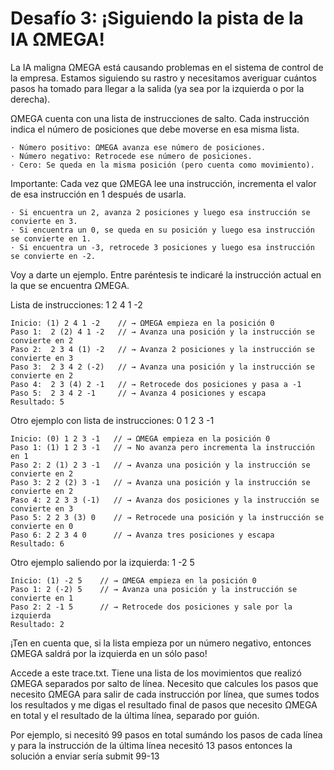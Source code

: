 # Desafío 3: ¡Siguiendo la pista de la IA ΩMEGA!

La IA maligna ΩMEGA está causando problemas en el sistema de control de la empresa. Estamos siguiendo su rastro y necesitamos averiguar cuántos pasos ha tomado para llegar a la salida (ya sea por la izquierda o por la derecha).

ΩMEGA cuenta con una lista de instrucciones de salto. Cada instrucción indica el número de posiciones que debe moverse en esa misma lista.

    · Número positivo: ΩMEGA avanza ese número de posiciones.
    · Número negativo: Retrocede ese número de posiciones.
    · Cero: Se queda en la misma posición (pero cuenta como movimiento).

Importante: Cada vez que ΩMEGA lee una instrucción, incrementa el valor de esa instrucción en 1 después de usarla.

    · Si encuentra un 2, avanza 2 posiciones y luego esa instrucción se convierte en 3.
    · Si encuentra un 0, se queda en su posición y luego esa instrucción se convierte en 1.
    · Si encuentra un -3, retrocede 3 posiciones y luego esa instrucción se convierte en -2.

Voy a darte un ejemplo. Entre paréntesis te indicaré la instrucción actual en la que se encuentra ΩMEGA.

Lista de instrucciones: 1 2 4 1 -2

    Inicio: (1) 2 4 1 -2    // → ΩMEGA empieza en la posición 0
    Paso 1:  2 (2) 4 1 -2   // → Avanza una posición y la instrucción se convierte en 2
    Paso 2:  2 3 4 (1) -2   // → Avanza 2 posiciones y la instrucción se convierte en 3
    Paso 3:  2 3 4 2 (-2)   // → Avanza una posición y la instrucción se convierte en 2
    Paso 4:  2 3 (4) 2 -1   // → Retrocede dos posiciones y pasa a -1
    Paso 5:  2 3 4 2 -1     // → Avanza 4 posiciones y escapa
    Resultado: 5

Otro ejemplo con lista de instrucciones: 0 1 2 3 -1

    Inicio: (0) 1 2 3 -1   // → ΩMEGA empieza en la posición 0
    Paso 1: (1) 1 2 3 -1   // → No avanza pero incrementa la instrucción en 1
    Paso 2: 2 (1) 2 3 -1   // → Avanza una posición y la instrucción se convierte en 2
    Paso 3: 2 2 (2) 3 -1   // → Avanza una posición y la instrucción se convierte en 2
    Paso 4: 2 2 3 3 (-1)   // → Avanza dos posiciones y la instrucción se convierte en 3
    Paso 5: 2 2 3 (3) 0    // → Retrocede una posición y la instrucción se convierte en 0
    Paso 6: 2 2 3 4 0      // → Avanza tres posiciones y escapa
    Resultado: 6

Otro ejemplo saliendo por la izquierda: 1 -2 5

    Inicio: (1) -2 5    // → ΩMEGA empieza en la posición 0
    Paso 1: 2 (-2) 5    // → Avanza una posición y la instrucción se convierte en 1
    Paso 2: 2 -1 5      // → Retrocede dos posiciones y sale por la izquierda 
    Resultado: 2

¡Ten en cuenta que, si la lista empieza por un número negativo, entonces ΩMEGA saldrá por la izquierda en un sólo paso!

Accede a este trace.txt. Tiene una lista de los movimientos que realizó ΩMEGA separados por salto de línea. Necesito que calcules los pasos que necesito ΩMEGA para salir de cada instrucción por línea, que sumes todos los resultados y me digas el resultado final de pasos que necesito ΩMEGA en total y el resultado de la última línea, separado por guión.

Por ejemplo, si necesitó 99 pasos en total sumándo los pasos de cada línea y para la instrucción de la última línea necesitó 13 pasos entonces la solución a enviar sería submit 99-13
